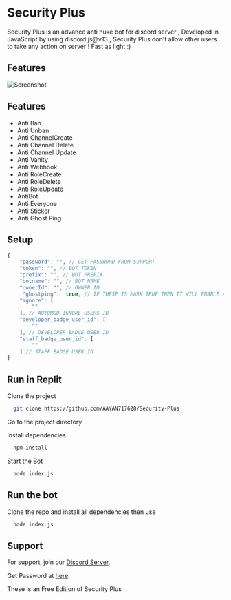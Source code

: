 
# Security Plus 

Security Plus is an advance anti nuke bot for discord server , Developed in JavaScript by using discord.js@v13 , Security Plus don't allow other users to take any action on server ! Fast as light :)


## Features

![Screenshot](https://cdn.discordapp.com/attachments/1002100388083793973/1002230345804021943/ss.PNG)



## Features

- Anti Ban
- Anti Unban
- Anti ChannelCreate
- Anti Channel Delete
- Anti Channel Update
- Anti Vanity
- Anti Webhook
- Anti RoleCreate
- Anti RoleDelete
- Anti RoleUpdate
- AntiBot
- Anti Everyone
- Anti Sticker
- Anti Ghost Ping



## Setup

```js
{
    "password": "", // GET PASSWORD FROM SUPPORT
    "token": "", // BOT TOKEN
    "prefix": "", // BOT PREFIX
    "botname": "", // BOT NAME
    "ownerId": "", // OWNER ID
     "ghostping":  true, // IF THESE IS MARK TRUE THEN IT WILL ENABLE ANTI GHOST PING MODE
    "ignore": [
        ""
    ], // AUTOMOD IGNORE USERS ID
    "developer_badge_user_id": [
        ""
    ], // DEVELOPER BADGE USER ID
    "staff_badge_user_id": [
        ""
    ] // STAFF BADGE USER ID
}
```


## Run in Replit

Clone the project

```bash
  git clone https://github.com/AAYAN717628/Security-Plus
```

Go to the project directory



Install dependencies

```bash
  npm install
```

Start the Bot

```bash
  node index.js
```


## Run the bot

Clone the repo and install all dependencies then use

```bash
  node index.js
```
    
## Support

For support,  join our [Discord Server](https://discord.gg/Z4tKgfgj9Y).

Get Password at [here](https://discord.gg/Z4tKgfgj9Y).

These is an Free Edition of Security Plus

